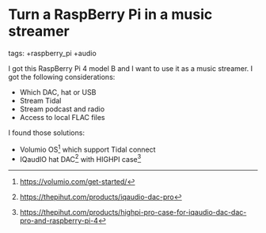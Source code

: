 # Turn a RaspBerry Pi in a music streamer

tags: +raspberry\_pi +audio

I got this RaspBerry Pi 4 model B and I want to use it as a music
streamer. I got the following considerations:

- Which DAC, hat or USB
- Stream Tidal
- Stream podcast and radio
- Access to local FLAC files

I found those solutions:

- Volumio OS[^1] which support Tidal connect
- IQaudIO hat DAC[^2] with HIGHPI case[^3]


[^1]: https://volumio.com/get-started/
[^2]: https://thepihut.com/products/iqaudio-dac-pro
[^3]: https://thepihut.com/products/highpi-pro-case-for-iqaudio-dac-dac-pro-and-raspberry-pi-4


